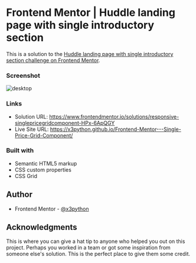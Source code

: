 # Frontend Mentor | Huddle landing page with single introductory section

 This is a solution to the [Huddle landing page with single introductory section challenge on Frontend Mentor](https://www.frontendmentor.io/challenges/huddle-landing-page-with-a-single-introductory-section-B_2Wvxgi0).

### Screenshot
![desktop](https://user-images.githubusercontent.com/83002862/221807123-4b87d8b7-f15a-45df-96ad-609d16e783a3.gif)

### Links

- Solution URL: https://www.frontendmentor.io/solutions/responsive-singlepricegridcomponent-HPx-6ApQGY
- Live Site URL: https://x3python.github.io/Frontend-Mentor---Single-Price-Grid-Component/

### Built with

- Semantic HTML5 markup
- CSS custom properties
- CSS Grid

## Author

- Frontend Mentor - [@x3python](https://www.frontendmentor.io/profile/x3python)


## Acknowledgments

This is where you can give a hat tip to anyone who helped you out on this project. Perhaps you worked in a team or got some inspiration from someone else's solution. This is the perfect place to give them some credit.
